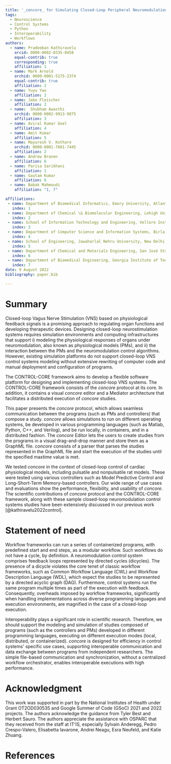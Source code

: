 ```yaml
---
title: '_concore_ for Simulating Closed-Loop Peripheral Neuromodulation Control Systems'
tags:
  - Neuroscience
  - Control Systems
  - Python
  - Interoperability
  - Workflows
authors:
  - name: Pradeeban Kathiravelu
    orcid: 0000-0002-0335-0458
    equal-contrib: true
    corresponding: true 
    affiliation: 1
  - name: Mark Arnold
    orchid: 0000-0001-5175-2374
    equal-contrib: true
    affiliation: 2
  - name: Yuyu Yao
    affiliation: 2
  - name: Jake Fleischer
    affiliation: 2
  - name:  Shubham Awasthi 
    orchid: 0000-0002-9913-9875
    affiliation: 3
  - name: Aviral Kumar Goel
    affiliation: 4
  - name: Amit Kumar
    affiliation: 5
  - name: Mayuresh V. Kothare
    orchid: 0000-0001-7681-7445
    affiliation: 2
  - name: Andrew Branen
    affiliation: 6
  - name: Parisa Sarikhani
    affiliation: 1
  - name: Gautam Kumar
    affiliation: 6
  - name: Babak Mahmoudi
    affiliation: "1, 7"

affiliations:
 - name: Department of Biomedical Informatics, Emory University, Atlanta, GA 30322, USA
   index: 1
 - name: Department of Chemical \& Biomolecular Engineering, Lehigh University, Bethlehem, PA 18015, USA
   index: 2
 - name: School of Information Technology and Engineering, Vellore Institute of Technology, Vellore, TN 632014, India
   index: 3
 - name: Department of Computer Science and Information Systems, Birla Institute of Technology and Science, Pilani, K. K. Birla Goa Campus, Sancoale, GA 403726, India.
   index: 4
 - name: School of Engineering, Jawaharlal Nehru University, New Delhi, 110067, India.
   index: 5
 - name: Department of Chemical and Materials Engineering, San José State University, San José, CA, 95192, USA.
   index: 6
 - name: Department of Biomedical Engineering, Georgia Institute of Technology, Atlanta, GA 30332, USA
   index: 7
date: 9 August 2022
bibliography: paper.bib

---
```

# Summary
Closed-loop Vagus Nerve Stimulation (VNS) based on physiological feedback signals is a promising approach to regulating organ functions and developing therapeutic devices. Designing closed-loop neurostimulation systems requires simulation environments and computing infrastructures that support i) modeling the physiological responses of organs under neuromodulation, also known as physiological models (PMs), and ii) the interaction between the PMs and the neuromodulation control algorithms. However, existing simulation platforms do not support closed-loop VNS control systems modeling without extensive rewriting of computer code and manual deployment and configuration of programs.

The CONTROL-CORE framework aims to develop a flexible software platform for designing and implementing closed-loop VNS systems. The CONTROL-CORE framework consists of the _concore_ protocol at its core. In addition, it contains a visual _concore_ editor and a Mediator architecture that facilitates a distributed execution of _concore_ studies.


This paper presents the _concore_ protocol, which allows seamless communication between the programs (such as PMs and controllers) that compose a study. _concore_ allows simulations to run on different operating systems, be developed in various programming languages (such as Matlab, Python, C++, and Verilog), and be run locally, in containers, and in a distributed fashion. The _concore_ Editor lets the users to create studies from the programs in a visual drag-and-drop manner and store them as a GraphML file. _concore_ consists of a parser that parses the studies represented in the GraphML file and start the execution of the studies until the specified maxtime value is met.


We tested _concore_ in the context of closed-loop control of cardiac physiological models, including pulsatile and nonpulsatile rat models. These were tested using various controllers such as Model Predictive Control and Long-Short-Term Memory-based controllers. Our wide range of use cases and evaluations show the performance, flexibility, and usability of _concore_. The scientific contributions of _concore_ protocol and the CONTROL-CORE framework, along with these sample closed-loop neuromodulation control systems studies have been extensively discussed in our previous work [@kathiravelu2022control].


# Statement of need

Workflow frameworks can run a series of containerized programs, with predefined start and end steps, as a modular workflow. Such workflows do not have a cycle, by definition. A neuromodulation control system comprises feedback loops represented by directed cycles (dicycles). The presence of a dicycle violates the core tenet of classic workflow frameworks, such as Common Workflow Language (CWL) and Workflow Description Language (WDL), which expect the studies to be represented by a directed acyclic graph (DAG). Furthermore, control systems run the same program multiple times as part of the execution with feedback. Consequently, overheads imposed by workflow frameworks, significantly when handling implementations across diverse programming languages and execution environments, are magnified in the case of a closed-loop execution.

Interoperability plays a significant role in scientific research. Therefore, we should support the modeling and simulation of studies composed of programs (such as the controllers and PMs) developed in different programming languages, executing on different execution modes (local, distributed, or containerized). _concore_ is designed for efficiency in control systems' specific use cases, supporting interoperable communication and data exchange between programs from independent researchers. The simple file-based communication and synchronization, without a centralized workflow orchestrator, enables interoperable executions with high performance.
# Acknowledgment

This work was supported in part by the National Institutes of Health under Grant OT2OD030535 and Google Summer of Code (GSoC) 2021 and 2022 projects. The authors acknowledge the guidance from Tyler Best and Herbert Sauro. The authors appreciate the assistance with OSPARC that they received from the staff at IT'IS, especially Sylvain Anderegg, Pedro Crespo-Valero, Elisabetta Iavarone, Andrei Neagu, Esra Neufeld, and Katie Zhuang.

# References
